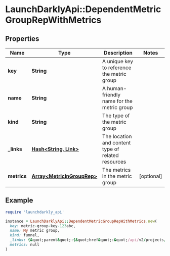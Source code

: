 # LaunchDarklyApi::DependentMetricGroupRepWithMetrics

## Properties

| Name | Type | Description | Notes |
| ---- | ---- | ----------- | ----- |
| **key** | **String** | A unique key to reference the metric group |  |
| **name** | **String** | A human-friendly name for the metric group |  |
| **kind** | **String** | The type of the metric group |  |
| **_links** | [**Hash&lt;String, Link&gt;**](Link.md) | The location and content type of related resources |  |
| **metrics** | [**Array&lt;MetricInGroupRep&gt;**](MetricInGroupRep.md) | The metrics in the metric group | [optional] |

## Example

```ruby
require 'launchdarkly_api'

instance = LaunchDarklyApi::DependentMetricGroupRepWithMetrics.new(
  key: metric-group-key-123abc,
  name: My metric group,
  kind: funnel,
  _links: {&quot;parent&quot;:{&quot;href&quot;:&quot;/api/v2/projects/my-project&quot;,&quot;type&quot;:&quot;application/json&quot;},&quot;self&quot;:{&quot;href&quot;:&quot;/api/v2/projects/my-project/metric-groups/my-metric-group&quot;,&quot;type&quot;:&quot;application/json&quot;}},
  metrics: null
)
```

